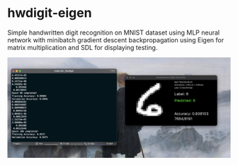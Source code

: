 # hwdigit-eigen

Simple handwritten digit recognition on MNIST dataset using MLP neural network with minibatch gradient descent backpropagation using Eigen for matrix multiplication and SDL for displaying testing.

![](shot.png)


